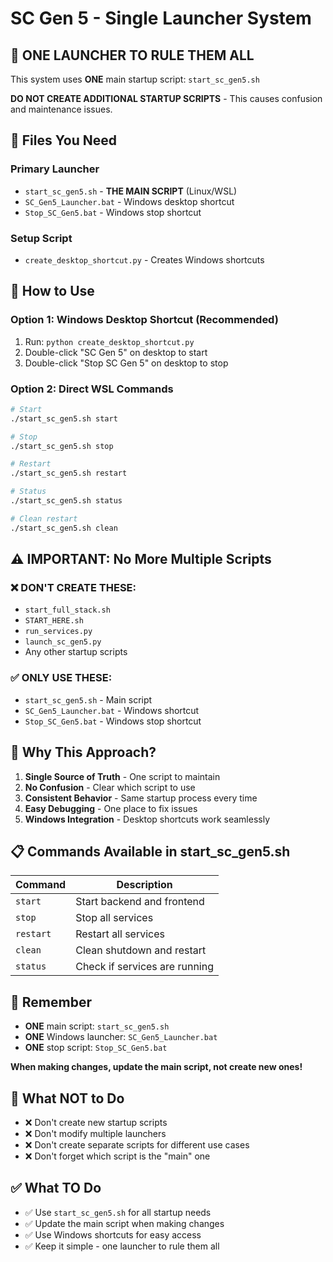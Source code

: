# SC Gen 5 - Single Launcher System

## 🎯 **ONE LAUNCHER TO RULE THEM ALL**

This system uses **ONE** main startup script: `start_sc_gen5.sh`

**DO NOT CREATE ADDITIONAL STARTUP SCRIPTS** - This causes confusion and maintenance issues.

## 📁 **Files You Need**

### Primary Launcher
- `start_sc_gen5.sh` - **THE MAIN SCRIPT** (Linux/WSL)
- `SC_Gen5_Launcher.bat` - Windows desktop shortcut
- `Stop_SC_Gen5.bat` - Windows stop shortcut

### Setup Script
- `create_desktop_shortcut.py` - Creates Windows shortcuts

## 🚀 **How to Use**

### Option 1: Windows Desktop Shortcut (Recommended)
1. Run: `python create_desktop_shortcut.py`
2. Double-click "SC Gen 5" on desktop to start
3. Double-click "Stop SC Gen 5" on desktop to stop

### Option 2: Direct WSL Commands
```bash
# Start
./start_sc_gen5.sh start

# Stop  
./start_sc_gen5.sh stop

# Restart
./start_sc_gen5.sh restart

# Status
./start_sc_gen5.sh status

# Clean restart
./start_sc_gen5.sh clean
```

## ⚠️ **IMPORTANT: No More Multiple Scripts**

### ❌ **DON'T CREATE THESE:**
- `start_full_stack.sh`
- `START_HERE.sh` 
- `run_services.py`
- `launch_sc_gen5.py`
- Any other startup scripts

### ✅ **ONLY USE THESE:**
- `start_sc_gen5.sh` - Main script
- `SC_Gen5_Launcher.bat` - Windows shortcut
- `Stop_SC_Gen5.bat` - Windows stop shortcut

## 🔧 **Why This Approach?**

1. **Single Source of Truth** - One script to maintain
2. **No Confusion** - Clear which script to use
3. **Consistent Behavior** - Same startup process every time
4. **Easy Debugging** - One place to fix issues
5. **Windows Integration** - Desktop shortcuts work seamlessly

## 📋 **Commands Available in start_sc_gen5.sh**

| Command | Description |
|---------|-------------|
| `start` | Start backend and frontend |
| `stop` | Stop all services |
| `restart` | Restart all services |
| `clean` | Clean shutdown and restart |
| `status` | Check if services are running |

## 🎯 **Remember**

- **ONE** main script: `start_sc_gen5.sh`
- **ONE** Windows launcher: `SC_Gen5_Launcher.bat`
- **ONE** stop script: `Stop_SC_Gen5.bat`

**When making changes, update the main script, not create new ones!**

## 🚫 **What NOT to Do**

- ❌ Don't create new startup scripts
- ❌ Don't modify multiple launchers
- ❌ Don't create separate scripts for different use cases
- ❌ Don't forget which script is the "main" one

## ✅ **What TO Do**

- ✅ Use `start_sc_gen5.sh` for all startup needs
- ✅ Update the main script when making changes
- ✅ Use Windows shortcuts for easy access
- ✅ Keep it simple - one launcher to rule them all 
